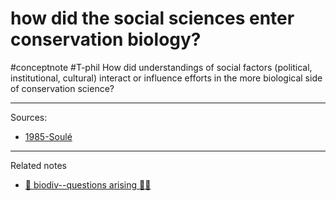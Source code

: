 # how did the social sciences enter conservation biology?
#conceptnote #T-phil 
How did understandings of social factors (political, institutional, cultural) interact or influence efforts in the more biological side of conservation science?


---
Sources: 
- [1985-Soulé](1985-Soulé.md)

---

Related notes
- [🌳 biodiv--questions arising ☝🏻](🌳%20biodiv--questions%20arising%20☝🏻.md)





